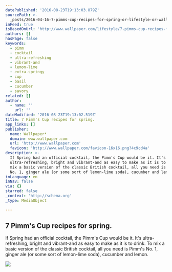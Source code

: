 ```yaml
---
datePublished: '2016-08-23T19:13:03.879Z'
sourcePath: >-
  _posts/2016-04-16-7-pimms-cup-recipes-for-spring-or-lifestyle-or-wallpaper-mag.md
inFeed: true
isBasedOnUrl: 'http://www.wallpaper.com/lifestyle/7-pimms-cup-recipes-for-spring'
authors: []
hasPage: false
keywords:
  - pimm
  - cocktail
  - ultra-refreshing
  - vibrant-and
  - lemon-lime
  - extra-springy
  - cup
  - basil
  - cucumber
  - savory
related: []
author:
  - name: ''
    url: ''
dateModified: '2016-08-23T19:13:02.519Z'
title: 7 Pimm's Cup recipes for spring.
app_links: []
publisher:
  name: Wallpaper*
  domain: www.wallpaper.com
  url: 'http://www.wallpaper.com'
  favicon: 'http://www.wallpaper.com/favicon-16x16.png?4c9cd4a'
description: >-
  If Spring had an official cocktail, the Pimm's Cup would be it. It's
  ultra-refreshing, bright and vibrant-and as easy to make as it is to drink. To
  mix a basic version of the classic British cocktail, all you need is Pimm's
  No. 1, ginger ale (or some sort of lemon-lime soda), cucumber and lemon.
inLanguage: en
inNav: false
via: {}
starred: false
_context: 'http://schema.org'
_type: MediaObject

---
```

<article style=""><h1>7 Pimm's Cup recipes for spring.</h1><p>If Spring had an official cocktail, the Pimm's Cup would be it. It's ultra-refreshing, bright and vibrant-and as easy to make as it is to drink. To mix a basic version of the classic British cocktail, all you need is Pimm's No. 1, ginger ale (or some sort of lemon-lime soda), cucumber and lemon.</p><img src="https://s3-us-west-2.amazonaws.com/the-grid-img/p/81e7943555bcd38f0d3a304708ede962df3f224f.jpg" /></article>